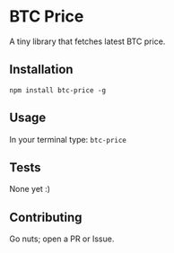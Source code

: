 BTC Price
=========

A tiny library that fetches latest BTC price.

## Installation

  `npm install btc-price -g`

## Usage

  In your terminal type: `btc-price`


## Tests

  None yet :)

## Contributing

  Go nuts; open a PR or Issue.
  